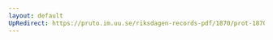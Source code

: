 ```yaml
---
layout: default
UpRedirect: https://pruto.im.uu.se/riksdagen-records-pdf/1870/prot-1870--ak--226/prot-1870--ak--226_031.pdf
---
```

